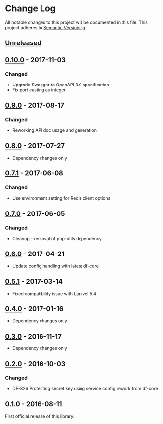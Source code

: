 # Change Log
All notable changes to this project will be documented in this file.
This project adheres to [Semantic Versioning](http://semver.org/).

## [Unreleased]

## [0.10.0] - 2017-11-03
### Changed
- Upgrade Swagger to OpenAPI 3.0 specification
- Fix port casting as integer

## [0.9.0] - 2017-08-17
### Changed
- Reworking API doc usage and generation

## [0.8.0] - 2017-07-27
- Dependency changes only

## [0.7.1] - 2017-06-08
### Changed
- Use environment setting for Redis client options

## [0.7.0] - 2017-06-05
### Changed
- Cleanup - removal of php-utils dependency

## [0.6.0] - 2017-04-21
- Update config handling with latest df-core

## [0.5.1] - 2017-03-14
- Fixed compatibility issue with Laravel 5.4

## [0.4.0] - 2017-01-16
- Dependency changes only

## [0.3.0] - 2016-11-17
- Dependency changes only

## [0.2.0] - 2016-10-03
### Changed
- DF-826 Protecting secret key using service config rework from df-core

## 0.1.0 - 2016-08-11
First official release of this library.

[Unreleased]: https://github.com/dreamfactorysoftware/df-cache/compare/0.10.0..HEAD
[0.10.0]: https://github.com/dreamfactorysoftware/df-cache/compare/0.9.0...0.10.0
[0.9.0]: https://github.com/dreamfactorysoftware/df-cache/compare/0.8.0...0.9.0
[0.8.0]: https://github.com/dreamfactorysoftware/df-cache/compare/0.7.1...0.8.0
[0.7.1]: https://github.com/dreamfactorysoftware/df-cache/compare/0.7.0...0.7.1
[0.7.0]: https://github.com/dreamfactorysoftware/df-cache/compare/0.6.0...0.7.0
[0.6.0]: https://github.com/dreamfactorysoftware/df-cache/compare/0.5.1...0.6.0
[0.5.1]: https://github.com/dreamfactorysoftware/df-cache/compare/0.5.0...0.5.1
[0.5.0]: https://github.com/dreamfactorysoftware/df-cache/compare/0.4.0...0.5.0
[0.4.0]: https://github.com/dreamfactorysoftware/df-cache/compare/0.3.0...0.4.0
[0.3.0]: https://github.com/dreamfactorysoftware/df-cache/compare/0.2.0...0.3.0
[0.2.0]: https://github.com/dreamfactorysoftware/df-cache/compare/0.1.0...0.2.0

